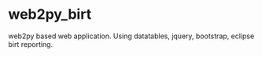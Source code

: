 web2py_birt
===========

web2py based web application. Using datatables, jquery, bootstrap, eclipse birt reporting.
